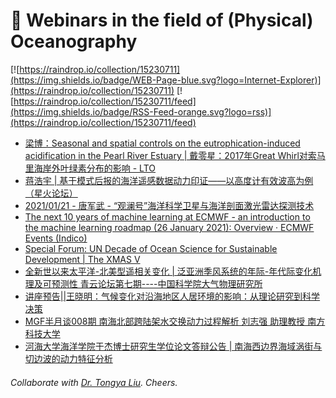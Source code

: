 # 🌊 Webinars in the field of (Physical) Oceanography

[![https://raindrop.io/collection/15230711](https://img.shields.io/badge/WEB-Page-blue.svg?logo=Internet-Explorer)](https://raindrop.io/collection/15230711) [![https://raindrop.io/collection/15230711/feed](https://img.shields.io/badge/RSS-Feed-orange.svg?logo=rss)](https://raindrop.io/collection/15230711/feed)

<!-- BLOG-POST-LIST:START -->
- [梁博：Seasonal and spatial controls on the eutrophication-induced acidification in the Pearl River Estuary | 戴零星：2017年Great Whirl对索马里海岸外叶绿素分布的影响 - LTO](http://lto.scsio.ac.cn/xwtz/xsbg/202101/t20210125_619860.html)
- [蒋浩宇 | 基于模式后报的海洋遥感数据动力印证——以高度计有效波高为例 （星火论坛）](https://mp.weixin.qq.com/s/GLhAB3ceS_hxTw-GMviodg)
- [2021/01/21 - 唐军武 - “观澜号”海洋科学卫星与海洋剖面激光雷达探测技术](https://aos.fudan.edu.cn/02/35/c14897a262709/page.htm)
- [The next 10 years of machine learning at ECMWF - an introduction to the machine learning roadmap (26 January 2021): Overview · ECMWF Events (Indico)](https://events.ecmwf.int/event/232/)
- [Special Forum: UN Decade of Ocean Science for Sustainable Development | The XMAS V](https://melmeeting.xmu.edu.cn/xmas5/Conference_Review.htm)
- [全新世以来太平洋-北美型遥相关变化 | 泛亚洲季风系统的年际-年代际变化机理及可预测性 青云论坛第七期----中国科学院大气物理研究所](http://www.iap.cas.cn/gb/xwdt/xshd/202101/t20210118_5869819.html)
- [讲座预告||王晓明：气候变化对沿海地区人居环境的影响：从理论研究到科学决策](https://mp.weixin.qq.com/s/A05PvQD60ql9XSo9fuWO5g)
- [MGF半月谈008期 南海北部跨陆架水交换动力过程解析 刘志强 助理教授 南方科技大学](https://mp.weixin.qq.com/s/lCCCpwy4b2Bf4zig_s-ZJg)
- [河海大学海洋学院于杰博士研究生学位论文答辩公告 | 南海西边界海域涡街与切边波的动力特征分析](https://mp.weixin.qq.com/s/PDCuHAEvtXT97jq-9KKxDg)
<!-- BLOG-POST-LIST:END -->

###### Collaborate with [Dr. Tongya Liu](https://liutongya.github.io/). Cheers.
